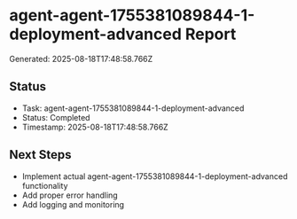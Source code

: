 # agent-agent-1755381089844-1-deployment-advanced Report

Generated: 2025-08-18T17:48:58.766Z

## Status
- Task: agent-agent-1755381089844-1-deployment-advanced
- Status: Completed
- Timestamp: 2025-08-18T17:48:58.766Z

## Next Steps
- Implement actual agent-agent-1755381089844-1-deployment-advanced functionality
- Add proper error handling
- Add logging and monitoring
